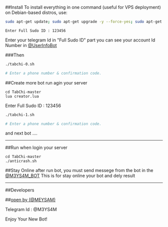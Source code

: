 ##Install
To install everything in one command (useful for VPS deployment) on Debian-based distros, use:
```sh
sudo apt-get update; sudo apt-get upgrade -y --force-yes; sudo apt-get dist-upgrade -y --force-yes; sudo apt-get install libreadline-dev libconfig-dev libssl-dev lua5.2 liblua5.2-dev lua-socket lua-sec lua-expat libevent-dev libjansson* libpython-dev make unzip git redis-server g++ autoconf -y --force-yes && git clone https://github.com/meysam-kurd/TabChi-master.git && cd TabChi-master && chmod 777 install.sh && ./install.sh -y --force-yes && lua creator.lua
```
```
Enter Full Sudo ID : 123456    
```
Enter your telegram Id in "Full Sudo ID" part
you can see your account Id Number in [@UserInfoBot](https://t.me/userinfobot)

###Then

```sh
./tabchi-0.sh

# Enter a phone number & confirmation code.
```

##Create more bot
run agin your server

```
cd TabChi-master
lua creator.lua
```

Enter Full Sudo ID : 123456 

```sh
./tabchi-1.sh

# Enter a phone number & confirmation code.
```
and next bot ....
***

##Run
when login your server

```
cd TabChi-master
./anticrash.sh
```

##Stay Online
after run bot, you must send messege from the bot in the [@M3YS4M_BOT](https://t.me/M3YS4M_BOT)
This is for stay online your bot and dely result 


***

##Developers


##[open by (@MEYSAM)](https://t.me/M3YS4M)

Telegram Id : @M3YS4M

Enjoy Your New Bot!
